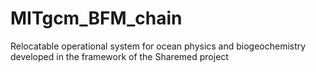 # MITgcm_BFM_chain
Relocatable operational system for ocean physics and biogeochemistry developed in the framework of the Sharemed project

